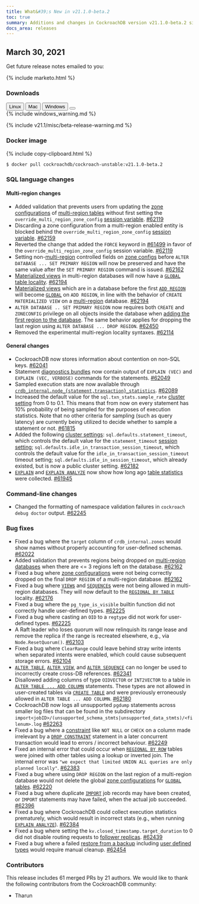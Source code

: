 ```yaml
---
title: What&#39;s New in v21.1.0-beta.2
toc: true
summary: Additions and changes in CockroachDB version v21.1.0-beta.2 since version v21.1.0-beta.1
docs_area: releases 
---
```


## March 30, 2021

Get future release notes emailed to you:

{% include marketo.html %}

### Downloads

<div id="os-tabs" class="filters clearfix">
    <a href="https://binaries.cockroachdb.com/cockroach-v21.1.0-beta.2.linux-amd64.tgz"><button id="linux" class="filter-button" data-scope="linux" data-eventcategory="linux-binary-release-notes">Linux</button></a>
    <a href="https://binaries.cockroachdb.com/cockroach-v21.1.0-beta.2.darwin-10.9-amd64.tgz"><button id="mac" class="filter-button" data-scope="mac" data-eventcategory="mac-binary-release-notes">Mac</button></a>
    <a href="https://binaries.cockroachdb.com/cockroach-v21.1.0-beta.2.windows-6.2-amd64.zip"><button id="windows" class="filter-button" data-scope="windows" data-eventcategory="windows-binary-release-notes">Windows</button></a>
    <a href="https://binaries.cockroachdb.com/cockroach-v21.1.0-beta.2.src.tgz"><button id="source" class="filter-button" data-scope="source" data-eventcategory="source-release-notes"></a>
</div>

<section class="filter-content" data-scope="windows">
{% include windows_warning.md %}
</section>

{% include v21.1/misc/beta-release-warning.md %}

### Docker image

{% include copy-clipboard.html %}
~~~shell
$ docker pull cockroachdb/cockroach-unstable:v21.1.0-beta.2
~~~

### SQL language changes

#### Multi-region changes

- Added validation that prevents users from updating the [zone configurations](../v21.1/configure-replication-zones.html) of [multi-region tables](../v21.1/multiregion-overview.html) without first setting the `override_multi_region_zone_config` [session variable](../v21.1/set-vars.html). [#62119][#62119]
- Discarding a zone configuration from a multi-region enabled entity is blocked behind the `override_multi_region_zone_config` [session variable](../v21.1/set-vars.html). [#62159][#62159]
- Reverted the change that added the `FORCE` keyword in [#61499][#61499] in favor of the `override_multi_region_zone_config` session variable.  [#62119][#62119]
- Setting non-[multi-region](../v21.1/multiregion-overview.html) controlled fields on [zone configs](../v21.1/configure-replication-zones.html) before `ALTER DATABASE ... SET PRIMARY REGION` will now be preserved and have the same value after the `SET PRIMARY REGION` command is issued. [#62162][#62162]
- [Materialized views](../v21.1/views.html#materialized-views) in multi-region databases will now have a [`GLOBAL` table locality](../v21.1/set-locality.html#set-the-table-locality-to-global). [#62194][#62194]
- [Materialized views](../v21.1/views.html#materialized-views) which are in a database before the first [`ADD REGION`](../v21.1/add-region.html) will become [`GLOBAL`](../v21.1/set-locality.html#set-the-table-locality-to-global) on `ADD REGION`, in line with the behavior of `CREATE MATERIALIZED VIEW` on a [multi-region](../v21.1/multiregion-overview.html) database. [#62194][#62194]
- `ALTER DATABASE .. SET PRIMARY REGION` now requires both `CREATE` and `ZONECONFIG` privilege on all objects inside the database when [adding the first region to the database](../v21.1/add-region.html#examples). The same behavior applies for dropping the last region using `ALTER DATABASE ... DROP REGION`. [#62450][#62450]
- Removed the experimental multi-region locality syntaxes. [#62114][#62114]

#### General changes

- CockroachDB now stores information about contention on non-SQL keys. [#62041][#62041]
- Statement [diagnostics bundles](../v21.1/explain-analyze.html#debug-option) now contain output of `EXPLAIN (VEC)` and `EXPLAIN (VEC, VERBOSE)` commands for the statements. [#62049][#62049]
- Sampled execution stats are now available through [`crdb_internal.node_{statement,transaction}_statistics`](../v21.1/crdb-internal.html). [#62089][#62089]
- Increased the default value for the `sql.txn_stats.sample_rate` [cluster setting](../v21.1/cluster-settings.html) from 0 to 0.1. This means that from now on every statement has 10% probability of being sampled for the purposes of execution statistics. Note that no other criteria for sampling (such as query latency) are currently being utilized to decide whether to sample a statement or not. [#61815][#61815]
- Added the following [cluster settings](../v21.1/cluster-settings.html): `sql.defaults.statement_timeout`, which controls the default value for the `statement_timeout` [session setting](../v21.1/set-vars.html); `sql.defaults.idle_in_transaction_session_timeout`, which controls the default value for the `idle_in_transaction_session_timeout` timeout setting; `sql.defaults.idle_in_session_timeout`, which already existed, but is now a public cluster setting. [#62182][#62182]
- [`EXPLAIN`](../v21.1/explain.html) and [`EXPLAIN ANALYZE`](../v21.1/explain-analyze.html) now show how long ago [table statistics](../v21.1/cost-based-optimizer.html#table-statistics) were collected. [#61945][#61945]

### Command-line changes

- Changed the formatting of namespace validation failures in `cockroach debug doctor` output. [#62245][#62245]

### Bug fixes

- Fixed a bug where the `target` column of `crdb_internal.zones` would show names without properly accounting for user-defined schemas. [#62022][#62022]
- Added validation that prevents regions being dropped on [multi-region databases](../v21.1/multiregion-overview.html) when there are <= 3 regions left on the database. [#62162][#62162]
- Fixed a bug where [zone configurations](../v21.1/configure-replication-zones.html) were not being correctly dropped on the final `DROP REGION` of a multi-region database. [#62162][#62162]
- Fixed a bug where [`VIEW`s](../v21.1/views.html) and [`SEQUENCE`s](../v21.1/create-sequence.html) were not being allowed in multi-region databases. They will now default to the [`REGIONAL BY TABLE`](../v21.1/set-locality.html#set-the-table-locality-to-regional-by-table) locality. [#62176][#62176]
- Fixed a bug where the `pg_type_is_visible` builtin function did not correctly handle user-defined types. [#62225][#62225]
- Fixed a bug where casting an `OID` to a `regtype` did not work for user-defined types. [#62225][#62225]
- A Raft leader who loses quorum will now relinquish its range lease and remove the replica if the range is recreated elsewhere, e.g., via `Node.ResetQuorum()`. [#62103][#62103]
- Fixed a bug where `ClearRange` could leave behind stray write intents when separated intents were enabled, which could cause subsequent storage errors. [#62104][#62104]
- [`ALTER TABLE`](../v21.1/alter-table.html), [`ALTER VIEW`](../v21.1/alter-view.html), and [`ALTER SEQUENCE`](../v21.1/alter-sequence.html) can no longer be used to incorrectly create cross-DB references. [#62341][#62341]
- Disallowed adding columns of type `OIDVECTOR` or `INT2VECTOR` to a table in [`ALTER TABLE ... ADD COLUMN`](../v21.1/add-column.html) statements. These types are not allowed in user-created tables via [`CREATE TABLE`](../v21.1/create-table.html) and were previously erroneously allowed in `ALTER TABLE ... ADD COLUMN`. [#62180][#62180]
- CockroachDB now logs all unsupported `pgdump` statements across smaller log files that can be found in the subdirectory `import<jobID>/(unsupported_schema_stmts|unsupported_data_stmts)/<filenum>.log` [#62263][#62263]
- Fixed a bug where a [constraint](../v21.1/constraints.html) like `NOT NULL` or `CHECK` on a column made irrelevant by a [`DROP CONSTRAINT`](../v21.1/drop-constraint.html) statement in a later concurrent transaction would lead to errors / incorrect behaviour. [#62249][#62249]
- Fixed an internal error that could occur when [`REGIONAL BY ROW`](../v21.1/set-locality.html) tables were joined with other tables using a lookup or inverted join. The internal error was `"we expect that limited UNION ALL queries are only planned locally"`. [#62383][#62383]
- Fixed a bug where using `DROP REGION` on the last region of a multi-region database would not delete the global [zone configurations](../v21.1/configure-replication-zones.html) for [`GLOBAL` tables](../v21.1/set-locality.html#set-the-table-locality-to-global). [#62220][#62220]
- Fixed a bug where duplicate [`IMPORT`](../v21.1/import.html) job records may have been created, or `IMPORT` statements may have failed, when the actual job succeeded. [#62396][#62396]
- Fixed a bug where CockroachDB could collect execution statistics prematurely, which would result in incorrect stats (e.g., when running [`EXPLAIN ANALYZE`](../v21.1/explain-analyze.html)). [#62384][#62384]
- Fixed a bug where setting the `kv.closed_timestamp.target_duration` to 0 did not disable routing requests to [follower replicas](../v21.1/follower-reads.html). [#62439][#62439]
- Fixed a bug where a failed [restore from a backup](../v21.1/restore.html) including [user defined types](../v21.1/create-type.html) would require manual cleanup. [#62454][#62454]

### Contributors

This release includes 61 merged PRs by 21 authors.
We would like to thank the following contributors from the CockroachDB community:

- Tharun

[#61499]: https://github.com/cockroachdb/cockroach/pull/61499
[#61815]: https://github.com/cockroachdb/cockroach/pull/61815
[#61945]: https://github.com/cockroachdb/cockroach/pull/61945
[#62022]: https://github.com/cockroachdb/cockroach/pull/62022
[#62041]: https://github.com/cockroachdb/cockroach/pull/62041
[#62049]: https://github.com/cockroachdb/cockroach/pull/62049
[#62089]: https://github.com/cockroachdb/cockroach/pull/62089
[#62103]: https://github.com/cockroachdb/cockroach/pull/62103
[#62104]: https://github.com/cockroachdb/cockroach/pull/62104
[#62114]: https://github.com/cockroachdb/cockroach/pull/62114
[#62119]: https://github.com/cockroachdb/cockroach/pull/62119
[#62159]: https://github.com/cockroachdb/cockroach/pull/62159
[#62162]: https://github.com/cockroachdb/cockroach/pull/62162
[#62176]: https://github.com/cockroachdb/cockroach/pull/62176
[#62180]: https://github.com/cockroachdb/cockroach/pull/62180
[#62182]: https://github.com/cockroachdb/cockroach/pull/62182
[#62194]: https://github.com/cockroachdb/cockroach/pull/62194
[#62220]: https://github.com/cockroachdb/cockroach/pull/62220
[#62225]: https://github.com/cockroachdb/cockroach/pull/62225
[#62245]: https://github.com/cockroachdb/cockroach/pull/62245
[#62249]: https://github.com/cockroachdb/cockroach/pull/62249
[#62263]: https://github.com/cockroachdb/cockroach/pull/62263
[#62341]: https://github.com/cockroachdb/cockroach/pull/62341
[#62383]: https://github.com/cockroachdb/cockroach/pull/62383
[#62384]: https://github.com/cockroachdb/cockroach/pull/62384
[#62396]: https://github.com/cockroachdb/cockroach/pull/62396
[#62409]: https://github.com/cockroachdb/cockroach/pull/62409
[#62412]: https://github.com/cockroachdb/cockroach/pull/62412
[#62439]: https://github.com/cockroachdb/cockroach/pull/62439
[#62450]: https://github.com/cockroachdb/cockroach/pull/62450
[#62454]: https://github.com/cockroachdb/cockroach/pull/62454
